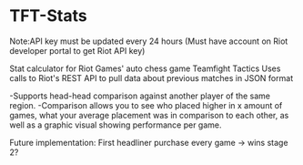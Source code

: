 # TFT-Stats

Note:API key must be updated every 24 hours (Must have account on Riot developer portal to get Riot API key)

Stat calculator for Riot Games' auto chess game Teamfight Tactics
Uses calls to Riot's REST API to pull data about previous matches in JSON format 

-Supports head-head comparison against another player of the same region.
-Comparison allows you to see who placed higher in x amount of games, what your average placement was in comparison to each other, as well as a graphic visual showing performance per game.

Future implementation:
First headliner purchase every game -> wins stage 2?
